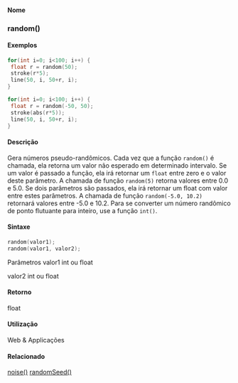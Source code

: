 
#### Nome
### random()

#### Exemplos

```pde
for(int i=0; i<100; i++) { 
 float r = random(50); 
 stroke(r*5); 
 line(50, i, 50+r, i); 
} 

```



```pde
for(int i=0; i<100; i++) { 
 float r = random(-50, 50); 
 stroke(abs(r*5)); 
 line(50, i, 50+r, i); 
} 

```



#### Descrição
Gera números pseudo-randômicos. Cada vez que a função `random()`
é chamada, ela retorna um valor não esperado em
determinado intervalo. Se um valor é passado a
função, ela irá retornar um `float` entre zero e o valor deste parâmetro. A chamada de função `random(5)`
retorna valores entre 0.0 e 5.0. Se dois parâmetros são
passados, ela irá retornar um float com valor entre estes
parâmetros. A chamada de função `random(-5.0, 10.2)` 
retornará valores entre -5.0 e 10.2. Para se converter um
número randômico de ponto flutuante para inteiro, use a
função `int()`.
<span style="font-weight: bold;"></span><span style="font-weight: bold;"></span>

#### Sintaxe
```pde
random(valor1);
random(valor1, valor2);

```
Parâmetros
valor1
int
ou float


valor2
int
ou float



#### Retorno
 float

#### Utilização
 Web &
Applicações

#### Relacionado
[noise()](noise_
)
[randomSeed()](randomSeed_
)

